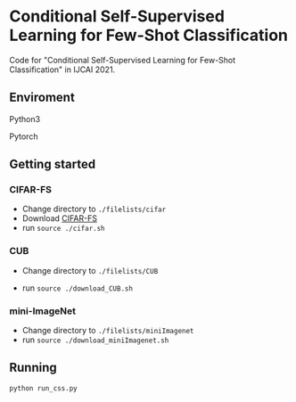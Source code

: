 # Conditional Self-Supervised Learning for Few-Shot Classification

Code for "Conditional Self-Supervised Learning for Few-Shot Classification" in IJCAI 2021.

## Enviroment

Python3

Pytorch

## Getting started

### CIFAR-FS

- Change directory to `./filelists/cifar`
- Download [CIFAR-FS](https://drive.google.com/file/d/1i4atwczSI9NormW5SynaHa1iVN1IaOcs/view)
- run `source ./cifar.sh`

### CUB

- Change directory to `./filelists/CUB`

- run `source ./download_CUB.sh`

### mini-ImageNet

- Change directory to `./filelists/miniImagenet`
- run `source ./download_miniImagenet.sh`

## Running

```
python run_css.py
```

